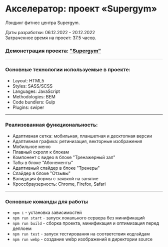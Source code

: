 # Акселератор: проект «Supergym»

Лэндинг фитнес центра Supergym.

Даты разработки: 06.12.2022 - 20.12.2022<br>
Затраченное время на проект: 37.5 часов.

### Демонстрация проекта: ["Supergym"](https://michaelbezz.github.io/fitness-accelerator/)

---

### Основные технологии используемые в проекте:
* Layout: HTML5
* Styles: SASS/SCSS
* Languages: JavaScript
* Methodologies: BEM
* Code bundlers: Gulp
* Plugins: swiper

---

### Реализованная функциональность:
* Адаптивная сетка: мобильная, планшетная и десктопная версии
* Адаптивная графика: ретинизация, векторные изображения
* Мобильное меню
* Плавный скролл к блокам
* Компонент с видео в блоке "Тренажерный зал"
* Табы в блоке "Абонементы"
* Адаптивный слайдер в блоке "Тренеры"
* Слайдер в блоке "Отзывы"
* Валидация формы с заявкой на занятие
* Кроссбраузерность: Chrome, Firefox, Safari

---

### Основные команды для работы
* `npm i` - установка зависимостей
* `npm run start` - запуск локального сервера без минификаций
* `npm run build` - сборка проекта, минификация и оптимизация перед деплоем
* `npm run test` - запуск тестирования на соответствия кодгайдам
* `npm run webp` - создание webp изображений в директории source

